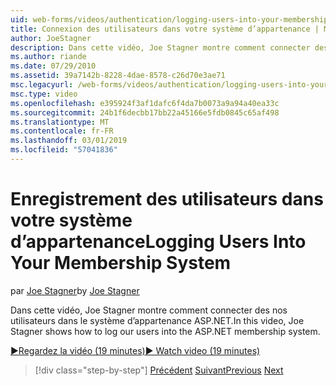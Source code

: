 ```yaml
---
uid: web-forms/videos/authentication/logging-users-into-your-membership-system
title: Connexion des utilisateurs dans votre système d’appartenance | Microsoft Docs
author: JoeStagner
description: Dans cette vidéo, Joe Stagner montre comment connecter des nos utilisateurs dans le système d’appartenance ASP.NET.
ms.author: riande
ms.date: 07/29/2010
ms.assetid: 39a7142b-8228-4dae-8578-c26d70e3ae71
msc.legacyurl: /web-forms/videos/authentication/logging-users-into-your-membership-system
msc.type: video
ms.openlocfilehash: e395924f3af1dafc6f4da7b0073a9a94a40ea33c
ms.sourcegitcommit: 24b1f6decbb17bb22a45166e5fdb0845c65af498
ms.translationtype: MT
ms.contentlocale: fr-FR
ms.lasthandoff: 03/01/2019
ms.locfileid: "57041836"
---
```

<a name="logging-users-into-your-membership-system"></a><span data-ttu-id="3da92-103">Enregistrement des utilisateurs dans votre système d’appartenance</span><span class="sxs-lookup"><span data-stu-id="3da92-103">Logging Users Into Your Membership System</span></span>
====================
<span data-ttu-id="3da92-104">par [Joe Stagner](https://github.com/JoeStagner)</span><span class="sxs-lookup"><span data-stu-id="3da92-104">by [Joe Stagner](https://github.com/JoeStagner)</span></span>

<span data-ttu-id="3da92-105">Dans cette vidéo, Joe Stagner montre comment connecter des nos utilisateurs dans le système d’appartenance ASP.NET.</span><span class="sxs-lookup"><span data-stu-id="3da92-105">In this video, Joe Stagner shows how to log our users into the ASP.NET membership system.</span></span>

[<span data-ttu-id="3da92-106">&#9654;Regardez la vidéo (19 minutes)</span><span class="sxs-lookup"><span data-stu-id="3da92-106">&#9654; Watch video (19 minutes)</span></span>](https://channel9.msdn.com/Blogs/ASP-NET-Site-Videos/logging-users-into-your-membership-system)

> [!div class="step-by-step"]
> <span data-ttu-id="3da92-107">[Précédent](adding-users-to-your-membership-system.md)
> [Suivant](implement-the-registration-verification-pattern.md)</span><span class="sxs-lookup"><span data-stu-id="3da92-107">[Previous](adding-users-to-your-membership-system.md)
[Next](implement-the-registration-verification-pattern.md)</span></span>

